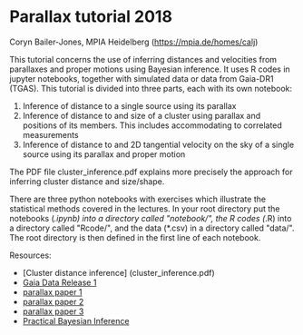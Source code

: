 # Parallax tutorial 2018

Coryn Bailer-Jones, MPIA Heidelberg (https://mpia.de/homes/calj)

This tutorial concerns the use of inferring distances and velocities from parallaxes and proper motions using Bayesian inference. It uses R codes in jupyter notebooks, together with simulated data or data from Gaia-DR1 (TGAS). This tutorial is divided into three parts, each with its own notebook:

1. Inference of distance to a single source using its parallax
2. Inference of distance to and size of a cluster using parallax and positions of its members. This includes accommodating to correlated measurements
3. Inference of distance to and 2D tangential velocity on the sky of a single source using its parallax and proper motion 

The PDF file cluster_inference.pdf explains more precisely the approach for inferring cluster distance and size/shape.

There are three python notebooks with exercises which illustrate the statistical methods covered in the lectures.
In your root directory put the notebooks (*.ipynb) into a directory called "notebook/", the R codes (*.R) into a directory called "Rcode/", and the data (*.csv) in a directory called "data/". The root directory is then defined in the first line of each notebook.

Resources:
* [Cluster distance inference] (cluster_inference.pdf)
* [Gaia Data Release 1](http://adsabs.harvard.edu/abs/2017A%26A...601A..19G)
* [parallax paper 1](http://adsabs.harvard.edu/abs/2015PASP..127..994B)
* [parallax paper 2](http://adsabs.harvard.edu/abs/2016ApJ...832..137A)
* [parallax paper 3](http://adsabs.harvard.edu/abs/2016ApJ...833..119A)
* [Practical Bayesian Inference](http://www.cambridge.org/de/academic/subjects/physics/mathematical-methods/practical-bayesian-inference-primer-physical-scientists?format=PB)
